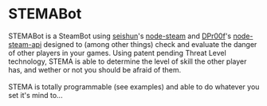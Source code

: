 # STEMABot
STEMABot is a SteamBot using [seishun](https://github.com/seishun)'s [node-steam](https://github.com/seishun/node-steam) and [DPr00f](https://github.com/DPr00f)'s [node-steam-api](https://github.com/DPr00f/steam-api-node) designed to (among other things) check and evaluate the danger of other players in your games. Using patent pending Threat Level technology, STEMA is able to determine the level of skill the other player has, and wether or not you should be afraid of them. <br><br> STEMA is totally programmable (see examples) and able to do whatever you set it's mind to...
